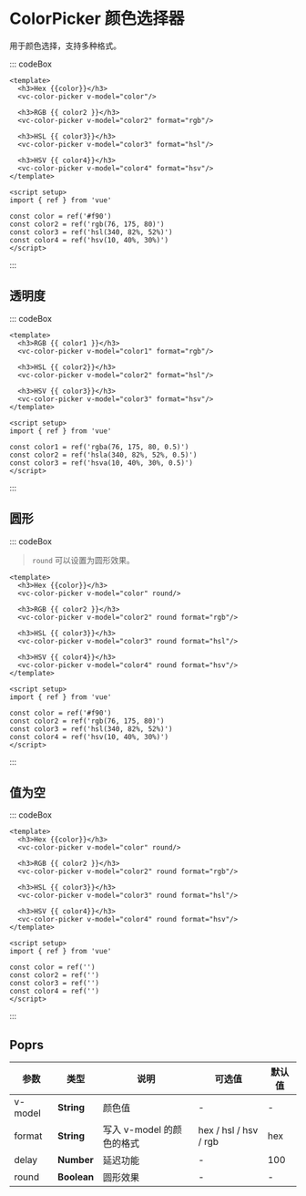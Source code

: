 # ColorPicker 颜色选择器

用于颜色选择，支持多种格式。

::: codeBox
```vue
<template>
  <h3>Hex {{color}}</h3>
  <vc-color-picker v-model="color"/>

  <h3>RGB {{ color2 }}</h3>
  <vc-color-picker v-model="color2" format="rgb"/>

  <h3>HSL {{ color3}}</h3>
  <vc-color-picker v-model="color3" format="hsl"/>

  <h3>HSV {{ color4}}</h3>
  <vc-color-picker v-model="color4" format="hsv"/>
</template>

<script setup>
import { ref } from 'vue'

const color = ref('#f90')
const color2 = ref('rgb(76, 175, 80)')
const color3 = ref('hsl(340, 82%, 52%)')
const color4 = ref('hsv(10, 40%, 30%)')
</script>
```
:::

## 透明度

::: codeBox
```vue
<template>
  <h3>RGB {{ color1 }}</h3>
  <vc-color-picker v-model="color1" format="rgb"/>

  <h3>HSL {{ color2}}</h3>
  <vc-color-picker v-model="color2" format="hsl"/>

  <h3>HSV {{ color3}}</h3>
  <vc-color-picker v-model="color3" format="hsv"/>
</template>

<script setup>
import { ref } from 'vue'

const color1 = ref('rgba(76, 175, 80, 0.5)')
const color2 = ref('hsla(340, 82%, 52%, 0.5)')
const color3 = ref('hsva(10, 40%, 30%, 0.5)')
</script>
```
:::


## 圆形

::: codeBox

> `round` 可以设置为圆形效果。

```vue
<template>
  <h3>Hex {{color}}</h3>
  <vc-color-picker v-model="color" round/>

  <h3>RGB {{ color2 }}</h3>
  <vc-color-picker v-model="color2" round format="rgb"/>

  <h3>HSL {{ color3}}</h3>
  <vc-color-picker v-model="color3" round format="hsl"/>

  <h3>HSV {{ color4}}</h3>
  <vc-color-picker v-model="color4" round format="hsv"/>
</template>

<script setup>
import { ref } from 'vue'
      
const color = ref('#f90')
const color2 = ref('rgb(76, 175, 80)')
const color3 = ref('hsl(340, 82%, 52%)')
const color4 = ref('hsv(10, 40%, 30%)')
</script>
```
:::

## 值为空

::: codeBox
```vue
<template>
  <h3>Hex {{color}}</h3>
  <vc-color-picker v-model="color" round/>

  <h3>RGB {{ color2 }}</h3>
  <vc-color-picker v-model="color2" round format="rgb"/>

  <h3>HSL {{ color3}}</h3>
  <vc-color-picker v-model="color3" round format="hsl"/>

  <h3>HSV {{ color4}}</h3>
  <vc-color-picker v-model="color4" round format="hsv"/>
</template>

<script setup>
import { ref } from 'vue'
      
const color = ref('')
const color2 = ref('')
const color3 = ref('')
const color4 = ref('')
</script>
```
:::

## Poprs

| 参数 | 类型 | 说明 | 可选值 | 默认值 |
|---|---|---|---|---|
| v-model | **String** | 颜色值 | - | - |
| format | **String** | 写入 v-model 的颜色的格式 | hex / hsl / hsv / rgb | hex |
| delay | **Number** | 延迟功能 | - | 100 |
| round | **Boolean** | 圆形效果 | - | - |

